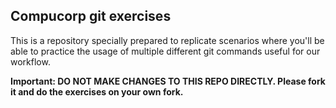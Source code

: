 ## Compucorp git exercises

This is a repository specially prepared to replicate scenarios where you'll be able to practice the usage of multiple different git commands useful for our workflow.

**Important: DO NOT MAKE CHANGES TO THIS REPO DIRECTLY. Please fork it and do the exercises on your own fork.**
